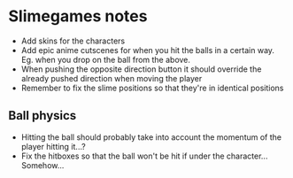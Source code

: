 # Slimegames notes
- Add skins for the characters
- Add epic anime cutscenes for when you hit the balls in a certain way. Eg. when you drop on the ball from the above.
- When pushing the opposite direction button it should override the already pushed direction when moving the player
- Remember to fix the slime positions so that they're in identical positions

## Ball physics
- Hitting the ball should probably take into account the momentum of the player hitting it...?
- Fix the hitboxes so that the ball won't be hit if under the character... Somehow...
